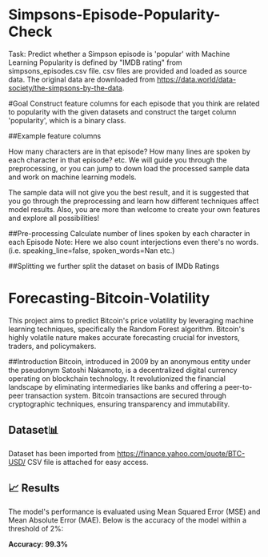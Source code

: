 # Simpsons-Episode-Popularity-Check
Task: Predict whether a Simpson episode is 'popular' with Machine Learning
Popularity is defined by "IMDB rating" from simpsons_episodes.csv file.
csv files are provided and loaded as source data. The original data are downloaded from https://data.world/data-society/the-simpsons-by-the-data.

#Goal
Construct feature columns for each episode that you think are related to popularity with the given datasets and construct the target column 'popularity', which is a binary class.

##Example feature columns

How many characters are in that episode?
How many lines are spoken by each character in that episode?
etc.
We will guide you through the preprocessing, or you can jump to down load the processed sample data and work on machine learning models.

The sample data will not give you the best result, and it is suggested that you go through the preprocessing and learn how different techniques affect model results. Also, you are more than welcome to create your own features and explore all possibilities!

##Pre-processing
Calculate number of lines spoken by each character in each Episode
Note: Here we also count interjections even there's no words. (i.e. speaking_line=false, spoken_words=Nan etc.)

##Splitting
we further split the dataset on basis of IMDb Ratings
# Forecasting-Bitcoin-Volatility
This project aims to predict Bitcoin's price volatility by leveraging machine learning techniques, specifically the Random Forest algorithm. Bitcoin's highly volatile nature makes accurate forecasting crucial for investors, traders, and policymakers.

##Introduction
Bitcoin, introduced in 2009 by an anonymous entity under the pseudonym Satoshi Nakamoto, is a decentralized digital currency operating on blockchain technology. It revolutionized the financial landscape by eliminating intermediaries like banks and offering a peer-to-peer transaction system. Bitcoin transactions are secured through cryptographic techniques, ensuring transparency and immutability.

## Dataset📊
Dataset has been imported from https://finance.yahoo.com/quote/BTC-USD/
CSV file is attached for easy access.

## 📈 Results
The model's performance is evaluated using Mean Squared Error (MSE) and Mean Absolute Error (MAE). Below is the accuracy of the model within a threshold of 2%:

**Accuracy: 99.3%**


